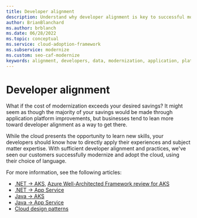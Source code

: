 ```yaml
---
title: Developer alignment
description: Understand why developer alignment is key to successful modernization and adoption of the cloud.
author: BrianBlanchard
ms.author: brblanch
ms.date: 06/28/2022
ms.topic: conceptual
ms.service: cloud-adoption-framework
ms.subservice: modernize
ms.custom: seo-caf-modernize
keywords: alignment, developers, data, modernization, application, platform
---
```


# Developer alignment

What if the cost of modernization exceeds your desired savings? It might seem as though the majority of your savings would be made through application platform improvements, but businesses tend to lean more toward developer alignment as a way to get there.

While the cloud presents the opportunity to learn new skills, your developers should know how to directly apply their experiences and subject matter expertise. With sufficient developer alignment and practices, we've seen our customers successfully modernize and adopt the cloud, using their choice of language.

For more information, see the following articles:

- [.NET -> AKS](/azure/migrate/tutorial-app-containerization-aspnet-kubernetes), [Azure Well-Architected Framework review for AKS](/azure/architecture/framework/services/compute/azure-kubernetes-service/azure-kubernetes-service)
- [.NET -> App Service](/azure/migrate/tutorial-app-containerization-aspnet-app-service)
- [Java -> AKS](/azure/migrate/tutorial-app-containerization-java-kubernetes)
- [Java -> App Service](/azure/migrate/tutorial-app-containerization-java-app-service)
- [Cloud design patterns](/azure/architecture/patterns/)
